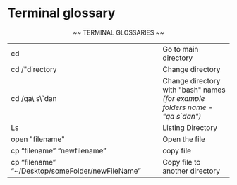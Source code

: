 # Terminal glossary

<p align="center">
~~ TERMINAL GLOSSARIES ~~
    
  <table align="center">
  <tr>
     <td> cd </td>
     <td> Go to main directory </td>
  </tr>
  <tr>
     <td> cd  /"directory </td>
    <td> Change directory</td>
  </tr>
    <tr>
     <td> cd /qa\ s\`dan </td>
      <td> Change directory with "bash" names <br><i>(for example folders name - "qa s`dan")</i></br></td>
  </tr>
    <tr>
     <td> Ls</td>
      <td> Listing Directory</td>
  </tr>
  <tr>
     <td> open "filename"</td>
      <td> Open the file</td>
  </tr>
    <tr>
     <td> cp “filename” “newfilename”</td>
      <td> copy file </td>
  </tr>
    <tr>
     <td> cp “filename” “~/Desktop/someFolder/newFileName”</td>
      <td> Copy file to another directory </td>
    </tr>
    </table>
</p>
